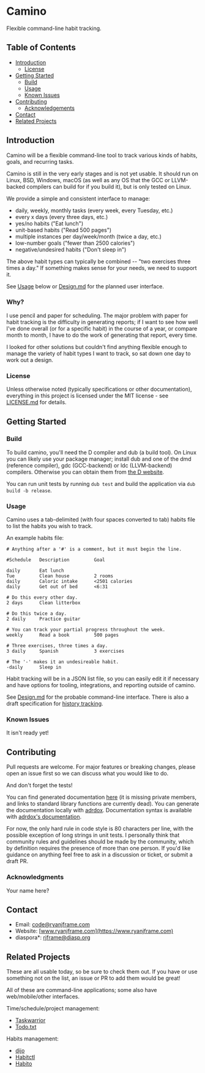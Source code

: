 # Camino

Flexible command-line habit tracking.


## Table of Contents

* [Introduction](#introduction)
    * [License](#license)
* [Getting Started](#getting-started)
    * [Build](#build)
    * [Usage](#usage)
    * [Known Issues](#known-issues)
* [Contributing](#contributing)
    * [Acknowledgements](#acknowledgments)
* [Contact](#contact)
* [Related Projects](#related-projects)


## Introduction

Camino will be a flexible command-line tool to track various kinds of habits,
goals, and recurring tasks.

Camino is still in the very early stages and is not yet usable. It should run on
Linux, BSD, Windows, macOS (as well as any OS that the GCC or LLVM-backed
compilers can build for if you build it), but is only tested on Linux.

We provide a simple and consistent interface to manage:

* daily, weekly, monthly tasks (every week, every Tuesday, etc.)
* every x days (every three days, etc.)
* yes/no habits ("Eat lunch")
* unit-based habits ("Read 500 pages")
* multiple instances per day/week/month (twice a day, etc.)
* low-number goals ("fewer than 2500 calories")
* negative/undesired habits ("Don't sleep in")

The above habit types can typically be combined -- "two exercises three times a
day." If something makes sense for your needs, we need to support it.

See [Usage](#usage) below or [Design.md](docs-src/Design.md) for the
planned user interface.


### Why?

I use pencil and paper for scheduling. The major problem with paper for habit
tracking is the difficulty in generating reports; if I want to see how well I've
done overall (or for a specific habit) in the course of a year, or compare month
to month, I have to do the work of generating that report, every time.

I looked for other solutions but couldn't find anything flexible enough to
manage the variety of habit types I want to track, so sat down one day to work
out a design.


### License

Unless otherwise noted (typically specifications or other documentation),
everything in this project is licensed under the MIT license - see
[LICENSE.md](LICENSE.md) for details.


## Getting Started

### Build

To build camino, you'll need the D compiler and dub (a build tool). On Linux you
can likely use your package manager; install dub and one of the dmd (reference
compiler), gdc (GCC-backend) or ldc (LLVM-backend) compilers. Otherwise you can
obtain them from [the D website](https://dlang.org).

You can run unit tests by running `dub test` and build the application via
`dub build -b release`.


### Usage

Camino uses a tab-delimited (with four spaces converted to tab) habits file to
list the habits you wish to track.

An example habits file:

```
# Anything after a '#' is a comment, but it must begin the line.

#Schedule   Description         Goal

daily       Eat lunch
Tue         Clean house         2 rooms
daily       Caloric intake      <2501 calories
daily       Get out of bed      <6:31

# Do this every other day.
2 days      Clean litterbox

# Do this twice a day.
2 daily     Practice guitar

# You can track your partial progress throughout the week.
weekly      Read a book         500 pages

# Three exercises, three times a day.
3 daily     Spanish             3 exercises

# The '-' makes it an undesireable habit.
-daily      Sleep in
```

Habit tracking will be in a JSON list file, so you can easily edit it if
necessary and have options for tooling, integrations, and reporting outside of
camino.

See [Design.md](docs-src/Design.md) for the probable command-line interface.
There is also a draft specification for
[history tracking](docs/history_spec.html).


### Known Issues

It isn't ready yet!


## Contributing

Pull requests are welcome. For major features or breaking changes, please open
an issue first so we can discuss what you would like to do.

And don't forget the tests!

You can find generated documentation [here](docs/index.html) (it is missing
private members, and links to standard library functions are currently dead).
You can generate the documentation locally with
[adrdox](https://github.com/adamdruppe/adrdox). Documentation syntax is
available with
[adrdox's documentation](http://dpldocs.info/experimental-docs/adrdox.syntax.html).

For now, the only hard rule in code style is 80 characters per line, with the
possible exception of long strings in unit tests. I personally think that
community rules and guidelines should be made by the community, which by
definition requires the presence of more than one person. If you'd like guidance
on anything feel free to ask in a discussion or ticket, or submit a draft PR.


### Acknowledgments

Your name here?


## Contact

- Email: code@ryanjframe.com
- Website: [www.ryanjframe.com](https://www.ryanjframe.com)
- diaspora*: rjframe@diasp.org


## Related Projects

These are all usable today, so be sure to check them out. If you have or use
something not on the list, an issue or PR to add them would be great!

All of these are command-line applications; some also have web/mobile/other
interfaces.

Time/schedule/project management:

* [Taskwarrior](https://taskwarrior.org)
* [Todo.txt](http://todotxt.org)

Habits management:

* [dijo](https://github.com/NerdyPepper/dijo)
* [Habitctl](https://github.com/blinry/habitctl)
* [Habito](http://codito.github.io/habito/)
